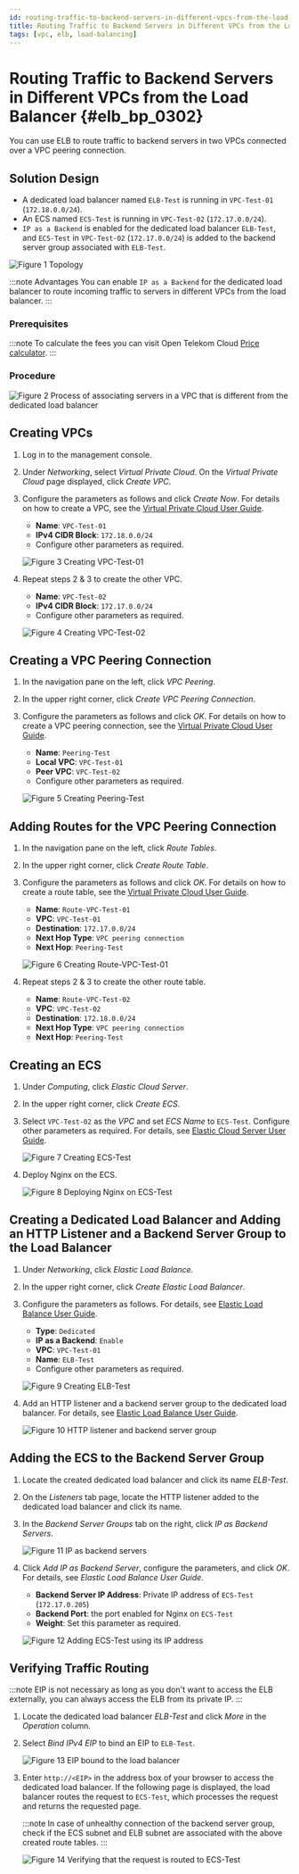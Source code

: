 ```yaml
---
id: routing-traffic-to-backend-servers-in-different-vpcs-from-the-load-balancer
title: Routing Traffic to Backend Servers in Different VPCs from the Load Balancer
tags: [vpc, elb, load-balancing]
---
```


# Routing Traffic to Backend Servers in Different VPCs from the Load Balancer {#elb_bp_0302}

You can use ELB to route traffic to backend servers in two VPCs
connected over a VPC peering connection.

## Solution Design

- A dedicated load balancer named `ELB-Test` is running in
    `VPC-Test-01` (`172.18.0.0/24`).
- An ECS named `ECS-Test` is running in `VPC-Test-02`
    (`172.17.0.0/24`).
- `IP as a Backend` is enabled for the dedicated load balancer
    `ELB-Test`, and `ECS-Test` in `VPC-Test-02` (`172.17.0.0/24`) is
    added to the backend server group associated with `ELB-Test`.

![*Figure 1*
Topology](/img/docs/best-practices/networking/elastic-load-balancing/en-us_image_0000001674059065.png)

:::note Advantages
You can enable `IP as a Backend` for the dedicated load balancer to
route incoming traffic to servers in different VPCs from the load
balancer.
:::

### Prerequisites

:::note
To calculate the fees you can visit Open Telekom Cloud [Price
calculator](https://open-telekom-cloud.com/en/prices/price-calculator).
:::

<!-- The required resources are as follows:

+---------+-------+--------------------------------------------+------+
| R       | Res   | Description                                | Quan |
| esource | ource |                                            | tity |
| Type    | Name  |                                            |      |
+=========+=======+============================================+======+
| VPC     | V     | The VPC where *ELB-Test* is running:     | 1    |
|         | PC-Te |                                            |      |
|         | st-01 | 172.18.0.0/24                              |      |
+---------+-------+--------------------------------------------+------+
|         | V     | The VPC where *ECS-Test* is running:     | 1    |
|         | PC-Te |                                            |      |
|         | st-02 | 172.17.0.0/24                              |      |
+---------+-------+--------------------------------------------+------+
| VPC     | Pe    | The connection that connects the VPC where | 1    |
| peering | ering | *ELB-Test* is running and the VPC where  |      |
| con     | -Test | *ECS-Test* is running                    |      |
| nection |       |                                            |      |
|         |       | *Local VPC*: *172.18.0.0/24*           |      |
|         |       |                                            |      |
|         |       | *Peer VPC*: *172.17.0.0/24*            |      |
+---------+-------+--------------------------------------------+------+
| Route   | Ro    | The route table of *VPC-Test-01*         | 1    |
| table   | ute-V |                                            |      |
|         | PC-Te | *Destination*: *172.17.0.0/24*         |      |
|         | st-01 |                                            |      |
+---------+-------+--------------------------------------------+------+
|         | Ro    | The route table of *VPC-Test-02*         | 1    |
|         | ute-V |                                            |      |
|         | PC-Te | *Destination*: *172.18.0.0/24*         |      |
|         | st-02 |                                            |      |
+---------+-------+--------------------------------------------+------+
| ELB     | ELB   | The dedicated load balancer                | 1    |
|         | -Test |                                            |      |
+---------+-------+--------------------------------------------+------+
| EIP     | EIP   | The EIP bound to *ELB-Test*              | 1    |
|         | -Test |                                            |      |
+---------+-------+--------------------------------------------+------+
| ECS     | ECS   | The ECS works in *VPC-Test-02*           | 1    |
|         | -Test |                                            |      |
+---------+-------+--------------------------------------------+------+

: *Table 1* Resource planning -->

### Procedure

![*Figure 2* Process of associating servers in a VPC that is different
from the dedicated load
balancer](/img/docs/best-practices/networking/elastic-load-balancing/en-us_image_0000001674259057.png)

## Creating VPCs

1. Log in to the management console.

2. Under *Networking*, select *Virtual Private Cloud*. On the
    *Virtual Private Cloud* page displayed, click *Create VPC*.

3. Configure the parameters as follows and click *Create Now*. For
    details on how to create a VPC, see the [Virtual Private Cloud User
    Guide](https://docs.otc.t-systems.com/virtual-private-cloud/umn/vpc_and_subnet/vpc/creating_a_vpc.html).

    - **Name**: `VPC-Test-01`
    - **IPv4 CIDR Block**: `172.18.0.0/24`
    - Configure other parameters as required.

    ![*Figure 3* Creating
    *VPC-Test-01*](/img/docs/best-practices/networking/elastic-load-balancing/en-us_image_0000001625459302.png)

4. Repeat steps 2 & 3 to create the other VPC.

    - **Name**: `VPC-Test-02`
    - **IPv4 CIDR Block**: `172.17.0.0/24`
    - Configure other parameters as required.

    ![*Figure 4* Creating
    *VPC-Test-02*](/img/docs/best-practices/networking/elastic-load-balancing/en-us_image_0000001674139185.png)

## Creating a VPC Peering Connection

1. In the navigation pane on the left, click *VPC Peering*.

2. In the upper right corner, click *Create VPC Peering Connection*.

3. Configure the parameters as follows and click *OK*. For details on
    how to create a VPC peering connection, see the [Virtual Private
    Cloud User
    Guide](https://docs.otc.t-systems.com/virtual-private-cloud/umn/vpc_peering_connection/creating_a_vpc_peering_connection_with_another_vpc_in_your_account.html).

    - **Name**: `Peering-Test`
    - **Local VPC**: `VPC-Test-01`
    - **Peer VPC**: `VPC-Test-02`
    - Configure other parameters as required.

    ![*Figure 5* Creating
    *Peering-Test*](/img/docs/best-practices/networking/elastic-load-balancing/en-us_image_0000001625779198.png)

## Adding Routes for the VPC Peering Connection

1. In the navigation pane on the left, click *Route Tables*.

2. In the upper right corner, click *Create Route Table*.

3. Configure the parameters as follows and click *OK*. For details on
    how to create a route table, see the [Virtual Private Cloud User
    Guide](https://docs.otc.t-systems.com/virtual-private-cloud/umn/route_tables/creating_a_custom_route_table.html).

    - **Name**: `Route-VPC-Test-01`
    - **VPC**: `VPC-Test-01`
    - **Destination**: `172.17.0.0/24`
    - **Next Hop Type**: `VPC peering connection`
    - **Next Hop**: `Peering-Test`

    ![*Figure 6* Creating
    *Route-VPC-Test-01*](/img/docs/best-practices/networking/elastic-load-balancing/en-us_image_0000001625299482.png)

4. Repeat steps 2 & 3 to create the other route table.

    - **Name**: `Route-VPC-Test-02`
    - **VPC**: `VPC-Test-02`
    - **Destination**: `172.18.0.0/24`
    - **Next Hop Type**: `VPC peering connection`
    - **Next Hop**: `Peering-Test`

## Creating an ECS

1. Under *Computing*, click *Elastic Cloud Server*.

2. In the upper right corner, click *Create ECS*.

3. Select `VPC-Test-02` as the *VPC* and set *ECS Name* to
    `ECS-Test`. Configure other parameters as required. For details,
    see [Elastic Cloud Server User
    Guide](https://docs.otc.t-systems.com/elastic-cloud-server/umn/getting_started/creating_an_ecs/overview.html).

    ![*Figure 7* Creating
    ECS-Test](/img/docs/best-practices/networking/elastic-load-balancing/en-us_image_0000001625619214.png)

4. Deploy Nginx on the ECS.

    ![*Figure 8* Deploying Nginx on
    *ECS-Test*](/img/docs/best-practices/networking/elastic-load-balancing/en-us_image_0000001673939081.png)

## Creating a Dedicated Load Balancer and Adding an HTTP Listener and a Backend Server Group to the Load Balancer

1. Under *Networking*, click *Elastic Load Balance*.

2. In the upper right corner, click *Create Elastic Load Balancer*.

3. Configure the parameters as follows. For details, see [Elastic Load
    Balance User
    Guide](https://docs.otc.t-systems.com/elastic-load-balancing/umn/load_balancer/creating_a_dedicated_load_balancer.html).

    - **Type**: `Dedicated`
    - **IP as a Backend**: `Enable`
    - **VPC**: `VPC-Test-01`
    - **Name**: `ELB-Test`
    - Configure other parameters as required.

    ![*Figure 9* Creating
    *ELB-Test*](/img/docs/best-practices/networking/elastic-load-balancing/en-us_image_0000001674059069.png)

4. Add an HTTP listener and a backend server group to the dedicated
    load balancer. For details, see [Elastic Load Balance User
    Guide](https://docs.otc.t-systems.com/elastic-load-balancing/umn/listener/adding_an_http_listener.html).

    ![*Figure 10* HTTP listener and backend server
    group](/img/docs/best-practices/networking/elastic-load-balancing/en-us_image_0000001674259061.png)

## Adding the ECS to the Backend Server Group

1. Locate the created dedicated load balancer and click its name
    *ELB-Test*.

2. On the *Listeners* tab page, locate the HTTP listener added to the
    dedicated load balancer and click its name.

3. In the *Backend Server Groups* tab on the right, click *IP as
    Backend Servers*.

    ![*Figure 11* IP as backend
    servers](/img/docs/best-practices/networking/elastic-load-balancing/en-us_image_0000001625459306.png)

4. Click *Add IP as Backend Server*, configure the parameters, and
    click *OK*. For details, see *Elastic Load Balance User Guide*.

    - **Backend Server IP Address**: Private IP address of
        `ECS-Test` (`172.17.0.205`)
    - **Backend Port**: the port enabled for Nginx on `ECS-Test`
    - **Weight**: Set this parameter as required.

    ![*Figure 12* Adding ECS-Test using its IP
    address](/img/docs/best-practices/networking/elastic-load-balancing/en-us_image_0000001674139189.png)

## Verifying Traffic Routing

:::note
EIP is not necessary as long as you don't want to access the ELB
externally, you can always access the ELB from its private IP.
:::

1. Locate the dedicated load balancer *ELB-Test* and click *More*
    in the *Operation* column.

2. Select *Bind IPv4 EIP* to bind an EIP to `ELB-Test`.

    ![*Figure 13* EIP bound to the load
    balancer](/img/docs/best-practices/networking/elastic-load-balancing/en-us_image_0000001625779202.png)

3. Enter `http://<EIP>` in the address box of your browser to
    access the dedicated load balancer. If the following page is
    displayed, the load balancer routes the request to `ECS-Test`,
    which processes the request and returns the requested page.

    :::note
    In case of unhealthy connection of the backend server group, check
    if the ECS subnet and ELB subnet are associated with the above
    created route tables.
    :::

    ![*Figure 14* Verifying that the request is routed to
    ECS-Test](/img/docs/best-practices/networking/elastic-load-balancing/en-us_image_0000001625299490.png)
